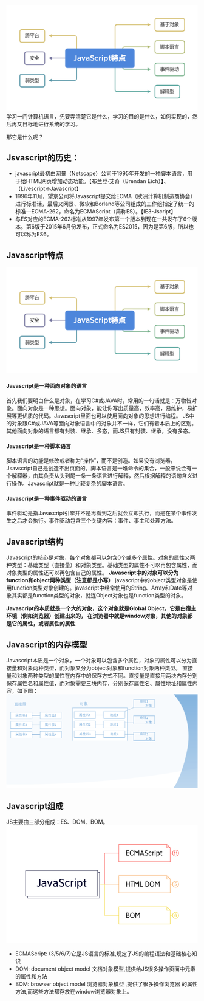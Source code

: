 ![](./assets/JavaScript特点.png)
学习一门计算机语言，先要弄清楚它是什么，学习的目的是什么，如何实现的，然后再又目标地进行系统的学习。

那它是什么呢？
## Jsvascript的历史：
* javascript最初由网景（Netscape）公司于1995年开发的一种脚本语言，用于给HTML网页增加动态功能。【布兰登·艾奇（Brendan Eich）】、【Livescript->Javascript】
* 1996年11月，望京公司将Javascript提交给ECMA（欧洲计算机制造商协会）进行标准话，最后又网景、微软和Borland等公司组成的工作组指定了统一的标准—ECMA-262，命名为ECMAScript（简称ES）。【IE3-Jscript】
* 与ES对应的ECMA-262标准从1997年发布第一个版本到现在一共发布了6个版本。第6版于2015年6月份发布，正式命名为ES2015，因为是第6版，所以也可以称为ES6。

## Javascript特点

![](./assets/JavaScript特点.png)
#### Javascript是一种面向对象的语言
首先我们要明白什么是对象，在学习C#或JAVA时，常用的一句话就是：万物皆对象。面向对象是一种思想。面向对象，能让你写出质量高，效率高，易维护，易扩展等更优质的代码。Javascript里面也可以使用面向对象的思想进行编程。
JS中的对象跟C#或JAVA等面向对象语言中的对象并不一样，它们有着本质上的区别。其他面向对象的语言都有封装、继承、多态，而JS只有封装、继承，没有多态。

#### Javascript是一种脚本语言
脚本语言的功能是修改或者称为“操作”，而不是创造。如果没有浏览器，Jsavscript自己是创造不出页面的。脚本语言是一堆命令的集合，一般来说会有一个解释器，由其负责从头到尾一条一条语言进行解释，然后根据解释的语句含义进行操作。Javascript就是一种比较复杂的脚本语言。

#### Javascript是一种事件驱动的语言
事件驱动是指Javascript引擎并不是再看到之后就会立即执行，而是在某个事件发生之后才会执行。事件驱动包含三个关键内容：事件、事主和处理方法。

## Javascript结构
Javascript的核心是对象，每个对象都可以包含0个或多个属性。对象的属性又两种类型：基础类型（直接量）和对象类型。基础类型的属性不可以再包含属性，而对象类型的属性还可以再包含自己的属性。
**Javascript中的对象可以分为function和object两种类型（注意都是小写）**
javascript中的object类型对象是使用function类型对象创建的。javascript中经常使用的String、Array和Date等对象其实都是function类型的对象，就连Object对象也是function类型的对象。

**Javascript的本质就是一个大的对象，这个对象就是Global Object，它是由宿主环境（例如浏览器）创建出来的， 在浏览器中就是window对象，其他的对象都是它的属性，或者属性的属性**

## Javascript的内存模型
Javascript本质是一个对象，一个对象可以包含多个属性，对象的属性可以分为直接量和对象两种类型，而对象又分为object对象和function对象两种类型。
直接量和对象两种类型的属性在内存中的保存方式不同。直接量是直接用两块内存分别保存属性名和属性值，而对象需要三块内存，分别保存属性名、属性地址和属性内容，如下图：
![直接量属性和对象属性的内存模型](./assets/直接量属性和对象属性的内存模型.png)

## Javascript组成
JS主要由三部分组成：ES、DOM、BOM。
![JS组成](./assets/JavaScript组成.png)
* ECMAScript: (3/5/6/7)它是JS语言的标准,规定了JS的编程语法和基础核心知识
* DOM: document object model 文档对象模型,提供给JS很多操作页面中元素的属性和方法
* BOM: browser object model 浏览器对象模型 ,提供了很多操作浏览器 的属性方法,而这些方法都存放在window浏览器对象上。
